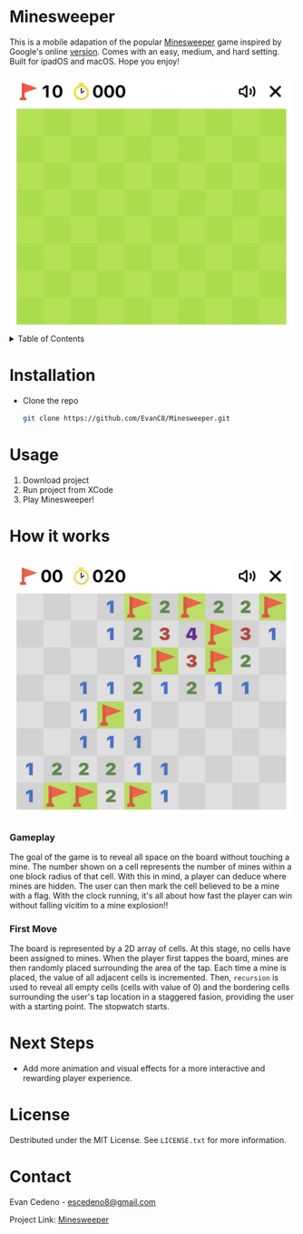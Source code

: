 # Minesweeper
This is a mobile adapation of the popular [Minesweeper](https://en.wikipedia.org/wiki/Minesweeper_(video_game)) game inspired by Google's online [version](https://g.co/kgs/y2rWv6x). Comes with an easy, medium, and hard setting. Built for ipadOS and macOS. Hope you enjoy!

<img src="https://github.com/EvanC8/Minesweeper/blob/main/showcase2.gif?raw=true" width="500">

<!-- TABLE OF CONTENTS -->
<details>
  <summary>Table of Contents</summary>
  <ol>
    <li><a href="#installation">Installation</a></li>
    <li><a href="#usage">Usage</a></li>
    <li>
      <a href="#how-it-works">How it works</a>
      <ul>
        <li><a href="#first-move">First Move</a></li>
        <li><a href="#Gameplay">Gameplay</a></li>
      </ul>
    </li>
    <li><a href="#next-steps">Next Steps</a></li>
    <li><a href="#license">License</a></li>
    <li><a href="#contact">Contact</a></li>
  </ol>
</details>

# Installation
* Clone the repo
   ```sh
   git clone https://github.com/EvanC8/Minesweeper.git
   ```
# Usage
1. Download project
2. Run project from XCode
3. Play Minesweeper!

# How it works

<img src="https://github.com/EvanC8/Minesweeper/blob/main/showcase1.jpg?raw=true" width="500">

### Gameplay
The goal of the game is to reveal all space on the board without touching a mine. The number shown on a cell represents the number of mines within a one block radius of that cell. With this in mind, a player can deduce where mines are hidden. The user can then mark the cell believed to be a mine with a flag. With the clock running, it's all about how fast the player can win without falling vicitim to a mine explosion!!

### First Move
The board is represented by a 2D array of cells. At this stage, no cells have been assigned to mines. When the player first tappes the board, mines are then randomly placed surrounding the area of the tap. Each time a mine is placed, the value of all adjacent cells is incremented. Then, `recursion` is used to reveal all empty cells (cells with value of 0) and the bordering cells surrounding the user's tap location in a staggered fasion, providing the user with a starting point. The stopwatch starts. 

# Next Steps
* Add more animation and visual effects for a more interactive and rewarding player experience.

# License
Destributed under the MIT License. See `LICENSE.txt` for more information.

# Contact
Evan Cedeno - escedeno8@gmail.com

Project Link: [Minesweeper](https://github.com/EvanC8/Minesweeper)

